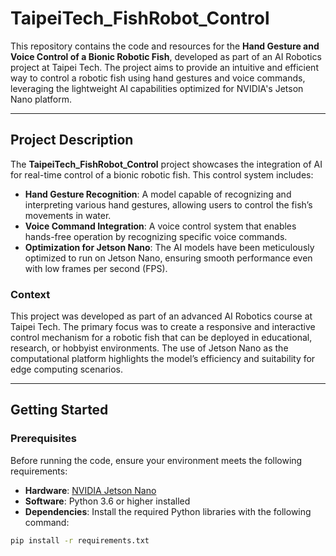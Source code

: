 # TaipeiTech_FishRobot_Control

This repository contains the code and resources for the **Hand Gesture and Voice Control of a Bionic Robotic Fish**, developed as part of an AI Robotics project at Taipei Tech. The project aims to provide an intuitive and efficient way to control a robotic fish using hand gestures and voice commands, leveraging the lightweight AI capabilities optimized for NVIDIA's Jetson Nano platform.

---

## Project Description

The **TaipeiTech_FishRobot_Control** project showcases the integration of AI for real-time control of a bionic robotic fish. This control system includes:

- **Hand Gesture Recognition**: A model capable of recognizing and interpreting various hand gestures, allowing users to control the fish’s movements in water.
- **Voice Command Integration**: A voice control system that enables hands-free operation by recognizing specific voice commands.
- **Optimization for Jetson Nano**: The AI models have been meticulously optimized to run on Jetson Nano, ensuring smooth performance even with low frames per second (FPS).

### Context

This project was developed as part of an advanced AI Robotics course at Taipei Tech. The primary focus was to create a responsive and interactive control mechanism for a robotic fish that can be deployed in educational, research, or hobbyist environments. The use of Jetson Nano as the computational platform highlights the model’s efficiency and suitability for edge computing scenarios.

---

## Getting Started

### Prerequisites

Before running the code, ensure your environment meets the following requirements:

- **Hardware**: [NVIDIA Jetson Nano](https://developer.nvidia.com/embedded/jetson-nano)
- **Software**: Python 3.6 or higher installed
- **Dependencies**: Install the required Python libraries with the following command:

```bash
pip install -r requirements.txt
